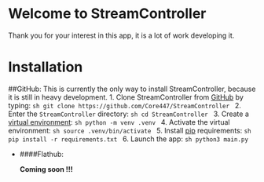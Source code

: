 # Welcome to StreamController
Thank you for your interest in this app, it is a lot of work developing it.

# Installation
##GitHub:
This is currently the only way to install StreamController, because it is still in heavy development.
    1. Clone StreamController from [GitHub](https://github.com/Core447/StreamController) by typing:
        ```sh
        git clone https://github.com/Core447/StreamController
        ```
    2. Enter the `StreamController` directory:
        ```sh
        cd StreamController
        ```
    3. Create a [virtual environment](https://docs.python.org/3/library/venv.html):
        ```sh
        python -m venv .venv
        ```
    4. Activate the virtual environment:
        ```sh
        source .venv/bin/activate
        ```
    5. Install [pip](https://pypi.org/project/pip/) requirements:
        ```sh
        pip install -r requirements.txt
        ```
    6. Launch the app:
        ```sh
        python3 main.py
        ```
    
- ####Flathub:

    **Coming soon !!!**